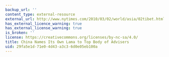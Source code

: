 ```yaml
---
backup_url: ''
content_type: external-resource
external_url: http://www.nytimes.com/2010/03/02/world/asia/02tibet.html
has_external_licence_warning: true
has_external_license_warning: true
is_broken: ''
license: https://creativecommons.org/licenses/by-nc-sa/4.0/
title: China Names Its Own Lama to Top Body of Advisers
uid: 29fa5e1d-71e0-4d43-a3c3-6d0e05eb100a
---
```

